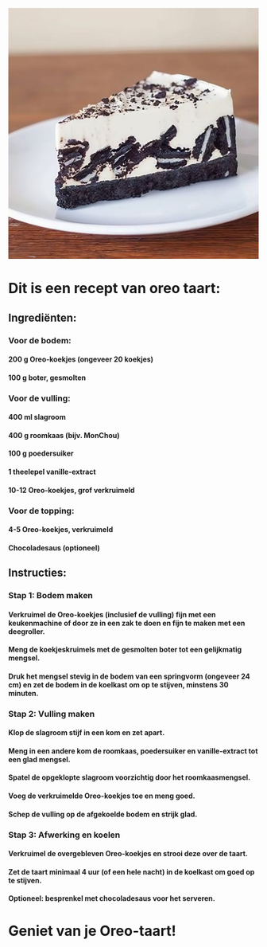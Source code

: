 ![Oreotaart](./Oerotaart.webp)

# Dit is een recept van oreo taart:

## Ingrediënten:
### Voor de bodem:

#### 200 g Oreo-koekjes (ongeveer 20 koekjes)
#### 100 g boter, gesmolten
### Voor de vulling:

#### 400 ml slagroom
#### 400 g roomkaas (bijv. MonChou)
#### 100 g poedersuiker
#### 1 theelepel vanille-extract
#### 10-12 Oreo-koekjes, grof verkruimeld
### Voor de topping:

#### 4-5 Oreo-koekjes, verkruimeld
#### Chocoladesaus (optioneel)

## Instructies:
### Stap 1: Bodem maken
#### Verkruimel de Oreo-koekjes (inclusief de vulling) fijn met een keukenmachine of door ze in een zak te doen en fijn te maken met een deegroller.
#### Meng de koekjeskruimels met de gesmolten boter tot een gelijkmatig mengsel.
#### Druk het mengsel stevig in de bodem van een springvorm (ongeveer 24 cm) en zet de bodem in de koelkast om op te stijven, minstens 30 minuten.
### Stap 2: Vulling maken
#### Klop de slagroom stijf in een kom en zet apart.
#### Meng in een andere kom de roomkaas, poedersuiker en vanille-extract tot een glad mengsel.
#### Spatel de opgeklopte slagroom voorzichtig door het roomkaasmengsel.
#### Voeg de verkruimelde Oreo-koekjes toe en meng goed.
#### Schep de vulling op de afgekoelde bodem en strijk glad.
### Stap 3: Afwerking en koelen
#### Verkruimel de overgebleven Oreo-koekjes en strooi deze over de taart.
#### Zet de taart minimaal 4 uur (of een hele nacht) in de koelkast om goed op te stijven.
#### Optioneel: besprenkel met chocoladesaus voor het serveren.
# Geniet van je Oreo-taart!